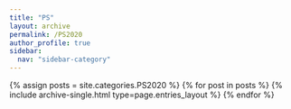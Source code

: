 ```yaml
---
title: "PS"
layout: archive
permalink: /PS2020
author_profile: true
sidebar:
  nav: "sidebar-category"
---
```



{% assign posts = site.categories.PS2020 %}
{% for post in posts %} {% include archive-single.html type=page.entries_layout %} {% endfor %}